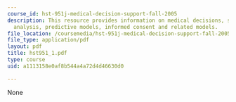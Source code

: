 ```yaml
---
course_id: hst-951j-medical-decision-support-fall-2005
description: This resource provides information on medical decisions, sensitivity
  analysis, predictive models, informed consent and related models.
file_location: /coursemedia/hst-951j-medical-decision-support-fall-2005/a1113158e0af8b544a4a72d4d46630d0_hst951_1.pdf
file_type: application/pdf
layout: pdf
title: hst951_1.pdf
type: course
uid: a1113158e0af8b544a4a72d4d46630d0

---
```

None